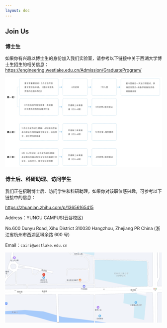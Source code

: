 ```yaml
---
layout: doc
---
```

## Join Us

### 博士生

如果你有兴趣以博士生的身份加入我们实验室，请参考以下链接中关于西湖大学博士生招生的相关信息：
<https://engineering.westlake.edu.cn/Admission/GraduateProgram/>

![图片](/image/apply.jpg)

### 博士后、科研助理、访问学生

我们正在招聘博士后、访问学生和科研助理，如果你对该职位感兴趣，可参考以下链接中的信息：

<https://zhuanlan.zhihu.com/p/13656165415>


Address：YUNGU CAMPUS(云谷校区)

No.600 Dunyu Road, Xihu District 310030 Hangzhou, Zhejiang PR China
(浙江省杭州市西湖区墩余路 600 号)

Email：`cairi@westlake.edu.cn`

![图片](/image/address.png)
